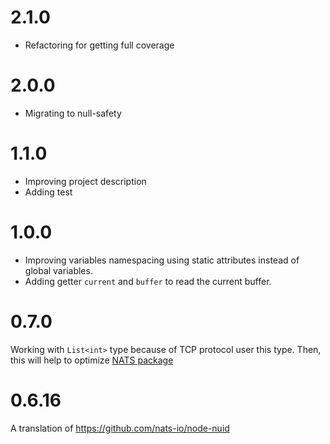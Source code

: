 # 2.1.0

- Refactoring for getting full coverage

# 2.0.0

- Migrating to null-safety

# 1.1.0

- Improving project description
- Adding test

# 1.0.0

- Improving variables namespacing using static attributes instead of global variables.
- Adding getter `current` and `buffer` to read the current buffer.

# 0.7.0

Working with `List<int>` type because of TCP protocol
user this type. Then, this will help to optimize
[NATS package](https://github.com/kranfix/dart-nats)

# 0.6.16

A translation of https://github.com/nats-io/node-nuid
